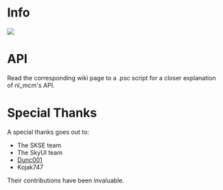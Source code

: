# Info

![](https://github.com/MrOctopus/nl_mcm/actions/workflows/doc_wiki.yml/badge.svg)

# API
Read  the corresponding wiki page to a .psc script for a closer explanation of nl_mcm's API.

# Special Thanks
A special thanks goes out to:

* The SKSE team
* The SkyUI team
* [Dunc001](https://github.com/dunc001)
* Kojak747

Their contributions have been invaluable.